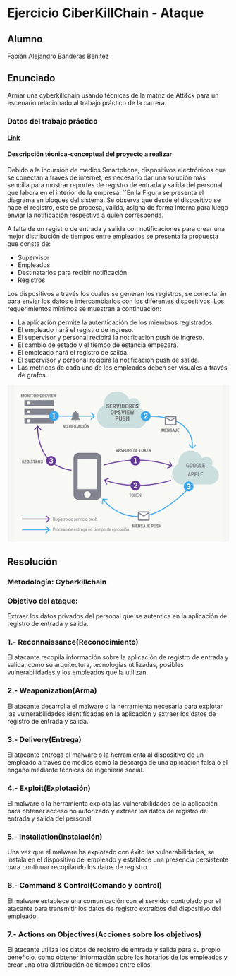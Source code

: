 # Ejercicio CiberKillChain - Ataque

## Alumno

Fabián Alejandro Banderas Benítez

## Enunciado

Armar una cyberkillchain usando técnicas de la matriz de Att&ck para un escenario relacionado al trabajo práctico de la carrera.

### Datos del trabajo práctico
#### [Link](https://github.com/fabianbanderasb/Plantilla-planificacion/blob/changes/charter.pdf)
#### Descripción técnica-conceptual del proyecto a realizar

Debido a la incursión de medios Smartphone, dispositivos electrónicos que se conectan a través de internet, es necesario dar una solución más sencilla para mostrar reportes de registro de entrada y salida del personal que labora en el interior de la empresa. ``En la Figura se presenta el diagrama en bloques del sistema. Se observa que desde el dispositivo se hace el registro, este se procesa, valida, asigna de forma interna para luego enviar la notificación respectiva a quien corresponda.

A falta de un registro de entrada y salida con notificaciones para crear una mejor distribución de tiempos entre empleados se presenta la propuesta que consta de:

- Supervisor
- Empleados
- Destinatarios para recibir notificación
- Registros

Los dispositivos a través los cuales se generan los registros, se conectarán para enviar los datos e intercambiarlos con los diferentes dispositivos. Los requerimientos mínimos se muestran a continuación:

- La aplicación permite la autenticación de los miembros registrados.
- El empleado hará el registro de ingreso.
- El supervisor y personal recibirá la notificación push de ingreso.
- El cambio de estado y el tiempo de estancia empezará.
- El empleado hará el registro de salida.
- El supervisor y personal recibirá la notificación push de salida.
- Las métricas de cada uno de los empleados deben ser visuales a través de grafos.

![Texto alternativo](https://github.com/fabianbanderasb/Plantilla-planificacion/blob/changes/Figuras/diagBloques.png)


## Resolución
### Metodología: Cyberkillchain

### Objetivo del ataque: 
Extraer los datos privados del personal que se autentica en la aplicación de registro de entrada y salida.
### 1.- Reconnaissance(Reconocimiento)
  
El atacante recopila información sobre la aplicación de registro de entrada y salida, como su arquitectura, tecnologías utilizadas, posibles vulnerabilidades y los empleados que la utilizan.
### 2.- Weaponization(Arma)
  
El atacante desarrolla el malware o la herramienta necesaria para explotar las vulnerabilidades identificadas en la aplicación y extraer los datos de registro de entrada y salida.
### 3.- Delivery(Entrega)
  
El atacante entrega el malware o la herramienta al dispositivo de un empleado a través de medios como la descarga de una aplicación falsa o el engaño mediante técnicas de ingeniería social.
### 4.- Exploit(Explotación)
  
El malware o la herramienta explota las vulnerabilidades de la aplicación para obtener acceso no autorizado y extraer los datos de registro de entrada y salida del personal.
### 5.- Installation(Instalación)
  
Una vez que el malware ha explotado con éxito las vulnerabilidades, se instala en el dispositivo del empleado y establece una presencia persistente para continuar recopilando los datos de registro.
### 6.- Command & Control(Comando y control)
  
El malware establece una comunicación con el servidor controlado por el atacante para transmitir los datos de registro extraídos del dispositivo del empleado.
### 7.- Actions on Objectives(Acciones sobre los objetivos)
  
El atacante utiliza los datos de registro de entrada y salida para su propio beneficio, como obtener información sobre los horarios de los empleados y crear una otra distribución de tiempos entre ellos.
